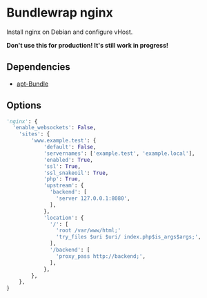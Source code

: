 # Bundlewrap nginx
Install nginx on Debian and configure vHost.

__Don't use this for production! It's still work in progress!__

## Dependencies
* [apt-Bundle](https://github.com/sHorst/bw.bundle.apt)


## Options
```python
'nginx': {
  'enable_websockets': False,
    'sites': {
        'www.example.test': {
			'default': False,
            'servernames': ['example.test', 'example.local'],
            'enabled': True,
            'ssl': True,
            'ssl_snakeoil': True,
            'php': True,
            'upstream': {
              'backend': [
                'server 127.0.0.1:8080',
              ],
            },
            'location': {
              '/': [
                'root /var/www/html;'
                'try_files $uri $uri/ index.php$is_args$args;',
              ],
              '/backend': [
                'proxy_pass http://backend;',
              ],
            },
        },
    },
}
```
